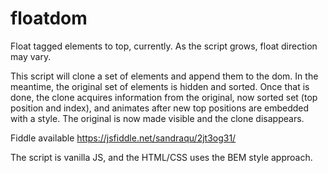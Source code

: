 # floatdom
Float tagged elements to top, currently.  As the script grows, float direction may vary.

This script will clone a set of elements and append them to the dom.  In the meantime, the original set of elements is hidden and sorted.  Once that is done, the clone acquires information from the original, now sorted set (top position and index), and animates after new top positions are embedded with a style.  The original is now made visible and the clone disappears.

Fiddle available
https://jsfiddle.net/sandraqu/2jt3og31/

The script is vanilla JS, and the HTML/CSS uses the BEM style approach.
